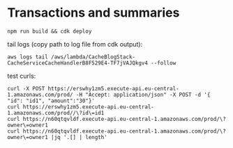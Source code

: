 # Transactions and summaries

```
npm run build && cdk deploy
```

tail logs (copy path to log file from cdk output):

```
aws logs tail /aws/lambda/CacheBlogStack-CacheServiceCacheHandlerB8F529E4-TF7jVAJQkgv4 --follow
```

test curls:
```
curl -X POST https://erswhy1zm5.execute-api.eu-central-1.amazonaws.com/prod/ -H "Accept: application/json" -X POST -d '{ "id": "id1", "amount":"30"}'
curl https://erswhy1zm5.execute-api.eu-central-1.amazonaws.com/prod//\?id\=id1
curl https://n60qtqvldf.execute-api.eu-central-1.amazonaws.com/prod/\?owner\=owner1
curl https://n60qtqvldf.execute-api.eu-central-1.amazonaws.com/prod/\?owner\=owner1 |jq '.[] | length'
```

